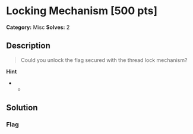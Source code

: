 # Locking Mechanism [500 pts]

**Category:** Misc
**Solves:** 2

## Description
>Could you unlock the flag secured with the thread lock mechanism?

**Hint**
* -

## Solution

### Flag

